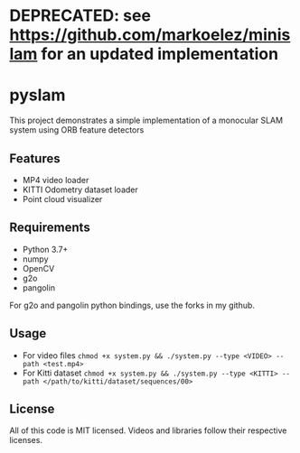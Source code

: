 # DEPRECATED: see https://github.com/markoelez/minislam for an updated implementation

# pyslam

This project demonstrates a simple implementation of a monocular SLAM system using ORB feature detectors

## Features
- MP4 video loader
- KITTI Odometry dataset loader
- Point cloud visualizer

## Requirements
- Python 3.7+
- numpy
- OpenCV
- g2o
- pangolin

For g2o and pangolin python bindings, use the forks in my github.

## Usage
- For video files `chmod +x system.py && ./system.py --type <VIDEO> --path <test.mp4>`
- For Kitti dataset `chmod +x system.py && ./system.py --type <KITTI> --path </path/to/kitti/dataset/sequences/00>`

## License 
All of this code is MIT licensed. Videos and libraries follow their respective licenses.
